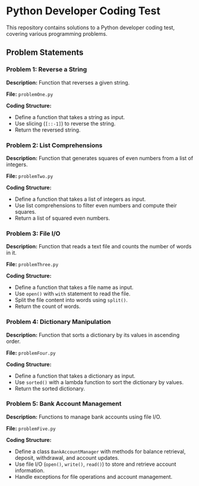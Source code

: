 # Python Developer Coding Test

This repository contains solutions to a Python developer coding test, covering various programming problems.

## Problem Statements

### Problem 1: Reverse a String

**Description:** Function that reverses a given string.

**File:** `problemOne.py`

**Coding Structure:**
- Define a function that takes a string as input.
- Use slicing (`[::-1]`) to reverse the string.
- Return the reversed string.

### Problem 2: List Comprehensions

**Description:** Function that generates squares of even numbers from a list of integers.

**File:** `problemTwo.py`

**Coding Structure:**
- Define a function that takes a list of integers as input.
- Use list comprehensions to filter even numbers and compute their squares.
- Return a list of squared even numbers.

### Problem 3: File I/O

**Description:** Function that reads a text file and counts the number of words in it.

**File:** `problemThree.py`

**Coding Structure:**
- Define a function that takes a file name as input.
- Use `open()` with `with` statement to read the file.
- Split the file content into words using `split()`.
- Return the count of words.

### Problem 4: Dictionary Manipulation

**Description:** Function that sorts a dictionary by its values in ascending order.

**File:** `problemFour.py`

**Coding Structure:**
- Define a function that takes a dictionary as input.
- Use `sorted()` with a lambda function to sort the dictionary by values.
- Return the sorted dictionary.

### Problem 5: Bank Account Management

**Description:** Functions to manage bank accounts using file I/O.

**File:** `problemFive.py`

**Coding Structure:**
- Define a class `BankAccountManager` with methods for balance retrieval, deposit, withdrawal, and account updates.
- Use file I/O (`open()`, `write()`, `read()`) to store and retrieve account information.
- Handle exceptions for file operations and account management.

